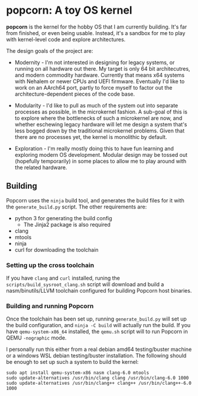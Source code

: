 # popcorn: A toy OS kernel

**popcorn** is the kernel for the hobby OS that I am currently building. It's
far from finished, or even being usable. Instead, it's a sandbox for me to play
with kernel-level code and explore architectures.

The design goals of the project are:

* Modernity - I'm not interested in designing for legacy systems, or running on
  all hardware out there. My target is only 64 bit architecutres, and modern
  commodity hardware. Currently that means x64 systems with Nehalem or newer
  CPUs and UEFI firmware. Eventually I'd like to work on an AArch64 port,
  partly to force myself to factor out the architecture-dependent pieces of the
  code base.

* Modularity - I'd like to pull as much of the system out into separate
  processes as possible, in the microkernel fashion. A sub-goal of this is to
  explore where the bottlenecks of such a microkernel are now, and whether
  eschewing legacy hardware will let me design a system that's less bogged down
  by the traditional microkernel problems. Given that there are no processes
  yet, the kernel is monolithic by default.

* Exploration - I'm really mostly doing this to have fun learning and exploring
  modern OS development. Modular design may be tossed out (hopefully
  temporarily) in some places to allow me to play around with the related
  hardware.

## Building

Popcorn uses the `ninja` build tool, and generates the build files for it with
the `generate_build.py` script.  The other requirements are:

* python 3 for generating the build config
  * The Jinja2 package is also required
* clang
* mtools
* ninja
* curl for downloading the toolchain

### Setting up the cross toolchain

If you have `clang` and `curl` installed, runing the `scripts/build_sysroot_clang.sh`
script will download and build a nasm/binutils/LLVM toolchain configured for building
Popcorn host binaries.

### Building and running Popcorn

Once the toolchain has been set up, running `generate_build.py` will set up the
build configuration, and `ninja -C build` will actually run the build.  If you
have `qemu-system-x86_64` installed, the `qemu.sh` script will to run Popcorn
in QEMU `-nographic` mode.

I personally run this either from a real debian amd64 testing/buster machine or
a windows WSL debian testing/buster installation. The following should be
enough to set up such a system to build the kernel:

    sudo apt install qemu-system-x86 nasm clang-6.0 mtools
	sudo update-alternatives /usr/bin/clang clang /usr/bin/clang-6.0 1000
	sudo update-alternatives /usr/bin/clang++ clang++ /usr/bin/clang++-6.0 1000

